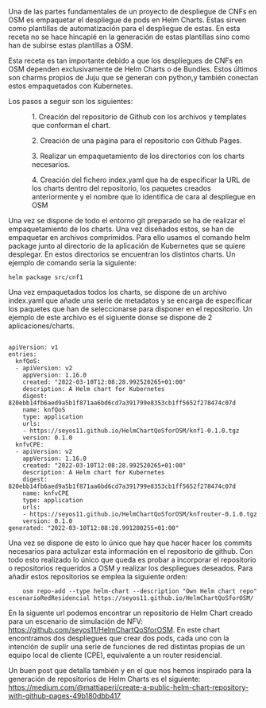 Una de las partes fundamentales de un proyecto de despliegue de CNFs en OSM es empaquetar el despliegue de pods en Helm Charts. Estas sirven como plantillas de automatización para el despliegue de estas. En esta receta no se hace hincapié en la generación de estas plantillas sino como han de subirse estas plantillas a OSM.

Esta receta es tan importante debido a que los despliegues de CNFs en OSM dependen exclusivamente de Helm Charts o de Bundles. Estos últimos son charms propios de Juju que se generan con python,y también conectan estos empaquetados con Kubernetes. 

Los pasos a seguir son los siguientes:
<ol>
    <ul> 1. Creación del repositorio de Github con los archivos y templates que conforman el chart. </ul>
    <ul> 2. Creación de una página para el repositorio con Github Pages.</ul>
    <ul> 3. Realizar un empaquetamiento  de los directorios con los charts necesarios.</ul>
    <ul> 4. Creación del fichero index.yaml que ha de especificar la URL de los charts dentro del repositorio, los paquetes creados anteriormente y el nombre que lo identifica de cara al despliegue en OSM</ul>
</ol>

Una vez se dispone de todo el entorno git preparado se ha de realizar el empaquetamiento de los charts. Una vez diseñados estos, se han de empaquetar en archivos comprimidos. Para ello usamos el comando helm package junto al directorio de la aplicación de Kubernetes que se quiere desplegar. En estos directorios se encuentran los distintos charts. Un ejemplo de comando sería la siguiente:

```
helm package src/cnf1
```

Una vez empaquetados todos los charts, se dispone de un archivo index.yaml que añade una serie de metadatos y se encarga de especificar los paquetes que han de seleccionarse para disponer en el repositorio. Un ejemplo de este archivo es el sigiuente donse se dispone de 2 aplicaciones/charts.

```

apiVersion: v1
entries:
  knfQoS:
  - apiVersion: v2
    appVersion: 1.16.0
    created: "2022-03-10T12:08:28.992520265+01:00"
    description: A Helm chart for Kubernetes
    digest: 820ebb14fb6aed9a5b1f871aa6bd6cd7a391799e8353cb1ff5652f278474c07d
    name: knfQoS
    type: application
    urls:
    - https://seyos11.github.io/HelmChartQoSforOSM/knf1-0.1.0.tgz
    version: 0.1.0
  knfvCPE:
  - apiVersion: v2
    appVersion: 1.16.0
    created: "2022-03-10T12:08:28.992520265+01:00"
    description: A Helm chart for Kubernetes
    digest: 820ebb14fb6aed9a5b1f871aa6bd6cd7a391799e8353cb1ff5652f278474c07d
    name: knfvCPE
    type: application
    urls:
    - https://seyos11.github.io/HelmChartQoSforOSM/knfrouter-0.1.0.tgz
    version: 0.1.0
generated: "2022-03-10T12:08:28.991280255+01:00"
```

Una vez se dispone de esto lo único que hay que hacer hacer los commits necesarios para actulizar esta información en el repositorio de github. Con todo esto realizado lo único que queda es probar a incorporar el repositorio o repositorios requeridos a OSM y realizar los despliegues deseados. Para añadir estos repositorios se emplea la siguiente orden:

```
    osm repo-add --type helm-chart --description "Own Helm chart repo" escenarioRedResidencial https://seyos11.github.io/HelmChartQoSforOSM/

```

En la siguente url podemos encontrar un repositorio de Helm Chart creado para un escenario de simulación de NFV: https://github.com/seyos11/HelmChartQoSforOSM. En este chart encontramos dos despliegues que crear dos pods, cada uno con la intención de suplir una serie de funciones de red distintas propias de un equipo local de cliente (CPE), equivalente a un router residencial.


Un buen post que detalla también y en el que nos hemos inspirado para la generación de repositorios de Helm Charts es el siguiente:
https://medium.com/@mattiaperi/create-a-public-helm-chart-repository-with-github-pages-49b180dbb417

